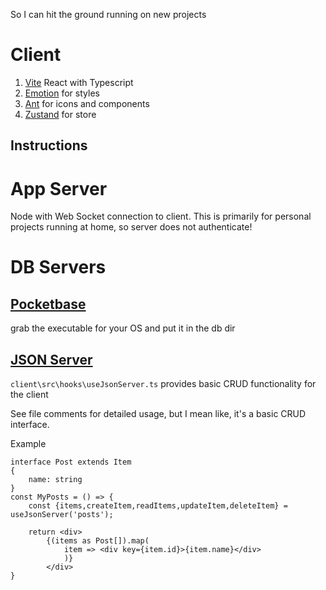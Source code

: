So I can hit the ground running on new projects

# Client

1. [Vite](https://vitejs.dev/) React with Typescript
2. [Emotion](https://emotion.sh/docs/introduction) for styles
3. [Ant](https://ant.design/components/overview) for icons and components
4. [Zustand](https://github.com/pmndrs/zustand) for store

## Instructions

# App Server

Node with Web Socket connection to client. This is primarily for personal projects running at home, so server does not authenticate!

# DB Servers

## [Pocketbase](https://pocketbase.io/)

grab the executable for your OS and put it in the db dir

## [JSON Server](https://github.com/typicode/json-server)

`client\src\hooks\useJsonServer.ts` provides basic CRUD functionality for the client

See file comments for detailed usage, but I mean like, it's a basic CRUD interface.

Example

```
interface Post extends Item
{
    name: string
}
const MyPosts = () => {
    const {items,createItem,readItems,updateItem,deleteItem} = useJsonServer('posts');

    return <div>
        {(items as Post[]).map(
            item => <div key={item.id}>{item.name}</div>
            )}
        </div>
}
```
